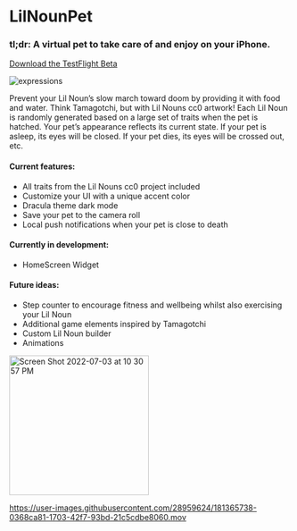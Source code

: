 # LilNounPet

### tl;dr: A virtual pet to take care of and enjoy on your iPhone. 

[Download the TestFlight Beta](https://testflight.apple.com/join/xbAAiLmE)

![expressions](https://user-images.githubusercontent.com/28959624/177456960-75afeba2-b428-4299-ae1d-979b62e8e950.png)

Prevent your Lil Noun’s slow march toward doom by providing it with food and water. Think Tamagotchi, but with Lil Nouns cc0 artwork! Each Lil Noun is randomly generated based on a large set of traits when the pet is hatched. Your pet’s appearance reflects its current state. If your pet is asleep, its eyes will be closed. If your pet dies, its eyes will be crossed out, etc.

#### Current features:
* All traits from the Lil Nouns cc0 project included
* Customize your UI with a unique accent color
* Dracula theme dark mode
* Save your pet to the camera roll
* Local push notifications when your pet is close to death

#### Currently in development:
* HomeScreen Widget

#### Future ideas:
* Step counter to encourage fitness and wellbeing whilst also exercising your Lil Noun
* Additional game elements inspired by Tamagotchi
* Custom Lil Noun builder
* Animations


<img width="250" alt="Screen Shot 2022-07-03 at 10 30 57 PM" src="https://user-images.githubusercontent.com/28959624/178802929-792b54be-d04a-4533-874b-88c54ed92195.png">


https://user-images.githubusercontent.com/28959624/181365738-0368ca81-1703-42f7-93bd-21c5cdbe8060.mov







